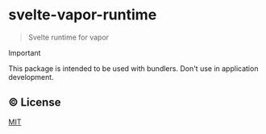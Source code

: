 # svelte-vapor-runtime

> Svelte runtime for vapor

> [!IMPORTANT]
> This package is intended to be used with bundlers. Don't use in application development.

## ©️ License

[MIT](http://opensource.org/licenses/MIT)
